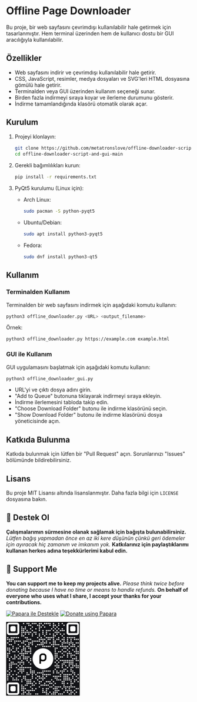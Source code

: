 # Offline Page Downloader

Bu proje, bir web sayfasını çevrimdışı kullanılabilir hale getirmek için tasarlanmıştır. Hem terminal üzerinden hem de kullanıcı dostu bir GUI aracılığıyla kullanılabilir.

## Özellikler
- Web sayfasını indirir ve çevrimdışı kullanılabilir hale getirir.
- CSS, JavaScript, resimler, medya dosyaları ve SVG'leri HTML dosyasına gömülü hale getirir.
- Terminalden veya GUI üzerinden kullanım seçeneği sunar.
- Birden fazla indirmeyi sıraya koyar ve ilerleme durumunu gösterir.
- İndirme tamamlandığında klasörü otomatik olarak açar.

## Kurulum

1. Projeyi klonlayın:
   ```bash
   git clone https://github.com/metatronslove/offline-downloader-script-and-gui.git
   cd offline-downloader-script-and-gui-main
   ```

2. Gerekli bağımlılıkları kurun:
   ```bash
   pip install -r requirements.txt
   ```

3. PyQt5 kurulumu (Linux için):
   - Arch Linux:
     ```bash
     sudo pacman -S python-pyqt5
     ```
   - Ubuntu/Debian:
     ```bash
     sudo apt install python3-pyqt5
     ```
   - Fedora:
     ```bash
     sudo dnf install python3-qt5
     ```

## Kullanım

### Terminalden Kullanım
Terminalden bir web sayfasını indirmek için aşağıdaki komutu kullanın:
```bash
python3 offline_downloader.py <URL> <output_filename>
```

Örnek:
```bash
python3 offline_downloader.py https://example.com example.html
```

### GUI ile Kullanım
GUI uygulamasını başlatmak için aşağıdaki komutu kullanın:
```bash
python3 offline_downloader_gui.py
```

- URL'yi ve çıktı dosya adını girin.
- "Add to Queue" butonuna tıklayarak indirmeyi sıraya ekleyin.
- İndirme ilerlemesini tabloda takip edin.
- "Choose Download Folder" butonu ile indirme klasörünü seçin.
- "Show Download Folder" butonu ile indirme klasörünü dosya yöneticisinde açın.

## Katkıda Bulunma
Katkıda bulunmak için lütfen bir "Pull Request" açın. Sorunlarınızı "Issues" bölümünde bildirebilirsiniz.

## Lisans
Bu proje MIT Lisansı altında lisanslanmıştır. Daha fazla bilgi için `LICENSE` dosyasına bakın.

## 🎁 Destek Ol
**Çalışmalarımın sürmesine olanak sağlamak için bağışta bulunabilirsiniz.**
*Lütfen bağış yapmadan önce en az iki kere düşünün çünkü geri ödemeler için ayıracak hiç zamanım ve imkanım yok.*
**Katkılarınız için paylaştıklarımı kullanan herkes adına teşekkürlerimi kabul edin.**

## 🎁 Support Me
**You can support me to keep my projects alive.**
*Please think twice before donating because I have no time or means to handle refunds.*
**On behalf of everyone who uses what I share, I accept your thanks for your contributions.**

[![Papara ile Destekle](https://img.shields.io/badge/Bağış%20Yap-%E2%9D%A4-blue)](https://ppr.ist/1T9dx8tUT)
[![Donate using Papara](https://img.shields.io/badge/Donate-%E2%9D%A4-blue)](https://ppr.ist/1T9dx8tUT)

[![Papara ile Desteklen](1513592797QR.png)](https://ppr.ist/1T99dYF5X)